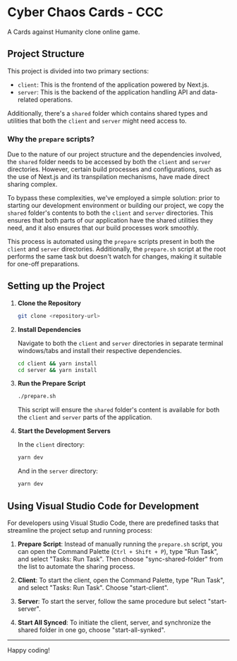 
# Cyber Chaos Cards - CCC

A Cards against Humanity clone online game.

## Project Structure

This project is divided into two primary sections:

- `client`: This is the frontend of the application powered by Next.js.
- `server`: This is the backend of the application handling API and data-related operations.

Additionally, there's a `shared` folder which contains shared types and utilities that both the `client` and `server` might need access to.

### Why the `prepare` scripts?

Due to the nature of our project structure and the dependencies involved, the `shared` folder needs to be accessed by both the `client` and `server` directories. However, certain build processes and configurations, such as the use of Next.js and its transpilation mechanisms, have made direct sharing complex.

To bypass these complexities, we've employed a simple solution: prior to starting our development environment or building our project, we copy the `shared` folder's contents to both the `client` and `server` directories. This ensures that both parts of our application have the shared utilities they need, and it also ensures that our build processes work smoothly.

This process is automated using the `prepare` scripts present in both the `client` and `server` directories. Additionally, the `prepare.sh` script at the root performs the same task but doesn't watch for changes, making it suitable for one-off preparations.

## Setting up the Project

1. **Clone the Repository**

   ```bash
   git clone <repository-url>
   ```

2. **Install Dependencies**

   Navigate to both the `client` and `server` directories in separate terminal windows/tabs and install their respective dependencies.

   ```bash
   cd client && yarn install
   cd server && yarn install
   ```

3. **Run the Prepare Script**

    ```bash
    ./prepare.sh
    ```

   This script will ensure the `shared` folder's content is available for both the `client` and `server` parts of the application.

4. **Start the Development Servers**

   In the `client` directory:

   ```bash
   yarn dev
   ```

   And in the `server` directory:

   ```bash
   yarn dev
   ```

## Using Visual Studio Code for Development

For developers using Visual Studio Code, there are predefined tasks that streamline the project setup and running process:

1. **Prepare Script**: Instead of manually running the `prepare.sh` script, you can open the Command Palette (`Ctrl + Shift + P`), type "Run Task", and select "Tasks: Run Task". Then choose "sync-shared-folder" from the list to automate the sharing process.

2. **Client**: To start the client, open the Command Palette, type "Run Task", and select "Tasks: Run Task". Choose "start-client".

3. **Server**: To start the server, follow the same procedure but select "start-server".

4. **Start All Synced**: To initiate the client, server, and synchronize the shared folder in one go, choose "start-all-synked".

---

Happy coding! 

